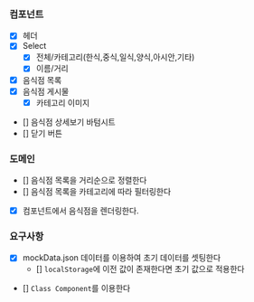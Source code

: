### 컴포넌트

- [x] 헤더
- [x] Select
  - [x] 전체/카테고리(한식,중식,일식,양식,아시안,기타)
  - [x] 이름/거리
- [x] 음식점 목록
- [x] 음식점 게시물
  - [x] 카테고리 이미지
- [] 음식점 상세보기 바텀시트
- [] 닫기 버튼

### 도메인

- [] 음식점 목록을 거리순으로 정렬한다
- [] 음식점 목록을 카테고리에 따라 필터링한다
- [x] 컴포넌트에서 음식점을 렌더링한다.

### 요구사항

- [x] mockData.json 데이터를 이용하여 초기 데이터를 셋팅한다
  - [] `localStorage`에 이전 값이 존재한다면 초기 값으로 적용한다
- [] `Class Component`를 이용한다
